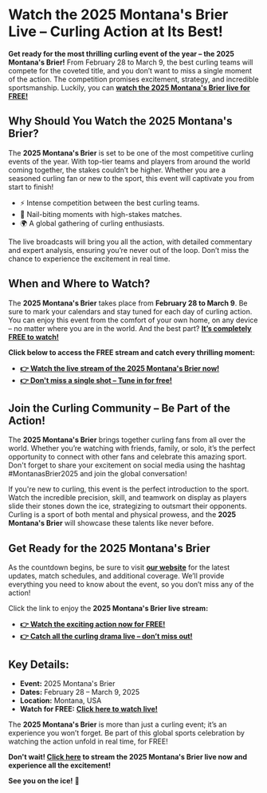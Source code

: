# Watch the 2025 Montana's Brier Live – Curling Action at Its Best!

**Get ready for the most thrilling curling event of the year – the 2025 Montana's Brier!** From February 28 to March 9, the best curling teams will compete for the coveted title, and you don’t want to miss a single moment of the action. The competition promises excitement, strategy, and incredible sportsmanship. Luckily, you can [**watch the 2025 Montana's Brier live for FREE!**](https://tinyurl.com/livestreamfreeo?st=2025montanasbrier&si=gh)

## Why Should You Watch the 2025 Montana's Brier?

The **2025 Montana's Brier** is set to be one of the most competitive curling events of the year. With top-tier teams and players from around the world coming together, the stakes couldn’t be higher. Whether you are a seasoned curling fan or new to the sport, this event will captivate you from start to finish!

- ⚡ Intense competition between the best curling teams.
- 🥌 Nail-biting moments with high-stakes matches.
- 🌍 A global gathering of curling enthusiasts.

The live broadcasts will bring you all the action, with detailed commentary and expert analysis, ensuring you’re never out of the loop. Don’t miss the chance to experience the excitement in real time.

## When and Where to Watch?

The **2025 Montana's Brier** takes place from **February 28 to March 9**. Be sure to mark your calendars and stay tuned for each day of curling action. You can enjoy this event from the comfort of your own home, on any device – no matter where you are in the world. And the best part? [**It’s completely FREE to watch!**](https://tinyurl.com/livestreamfreeo?st=2025montanasbrier&si=gh)

**Click below to access the FREE stream and catch every thrilling moment:**

- [**👉 Watch the live stream of the 2025 Montana's Brier now!**](https://tinyurl.com/livestreamfreeo?st=2025montanasbrier&si=gh)
- [**👉 Don't miss a single shot – Tune in for free!**](https://tinyurl.com/livestreamfreeo?st=2025montanasbrier&si=gh)

## Join the Curling Community – Be Part of the Action!

The **2025 Montana's Brier** brings together curling fans from all over the world. Whether you’re watching with friends, family, or solo, it’s the perfect opportunity to connect with other fans and celebrate this amazing sport. Don't forget to share your excitement on social media using the hashtag #MontanasBrier2025 and join the global conversation!

If you're new to curling, this event is the perfect introduction to the sport. Watch the incredible precision, skill, and teamwork on display as players slide their stones down the ice, strategizing to outsmart their opponents. Curling is a sport of both mental and physical prowess, and the **2025 Montana's Brier** will showcase these talents like never before.

## Get Ready for the 2025 Montana's Brier

As the countdown begins, be sure to visit [**our website**](https://tinyurl.com/livestreamfreeo?st=2025montanasbrier&si=gh) for the latest updates, match schedules, and additional coverage. We’ll provide everything you need to know about the event, so you don’t miss any of the action!

Click the link to enjoy the **2025 Montana's Brier live stream:**

- [**👉 Watch the exciting action now for FREE!**](https://tinyurl.com/livestreamfreeo?st=2025montanasbrier&si=gh)
- [**👉 Catch all the curling drama live – don’t miss out!**](https://tinyurl.com/livestreamfreeo?st=2025montanasbrier&si=gh)

## Key Details:

- **Event:** 2025 Montana's Brier
- **Dates:** February 28 – March 9, 2025
- **Location:** Montana, USA
- **Watch for FREE:** [**Click here to watch live!**](https://tinyurl.com/livestreamfreeo?st=2025montanasbrier&si=gh)

The **2025 Montana's Brier** is more than just a curling event; it’s an experience you won’t forget. Be part of this global sports celebration by watching the action unfold in real time, for FREE!

**Don't wait! [Click here](https://tinyurl.com/livestreamfreeo?st=2025montanasbrier&si=gh) to stream the 2025 Montana's Brier live now and experience all the excitement!**

**See you on the ice!** 🥌
